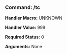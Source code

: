 ### Command: /tc

**Handler Macro:** UNKNOWN

**Handler Value:** 999

**Required Status:** 0

**Arguments:**
None
